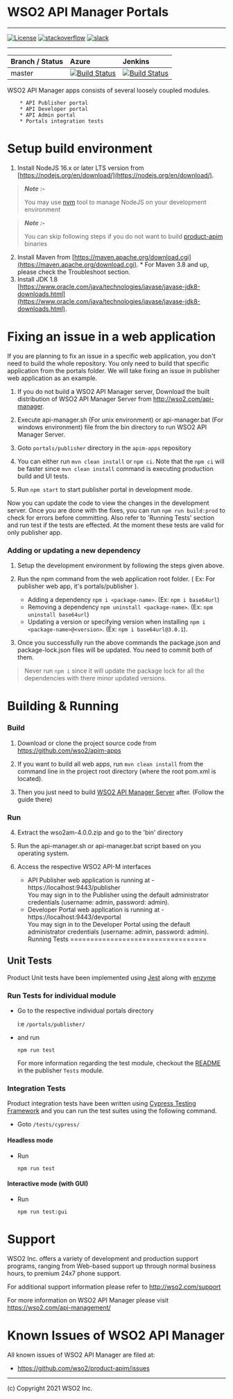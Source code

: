 # WSO2 API Manager Portals
        

---


[![License](https://img.shields.io/badge/License-Apache%202.0-blue.svg)](https://opensource.org/licenses/Apache-2.0)
[![stackoverflow](https://img.shields.io/badge/stackoverflow-wso2am-orange)](https://stackoverflow.com/tags/wso2-am/)
[![slack](https://img.shields.io/badge/slack-wso2--apim-blueviolet)](https://join.slack.com/t/wso2-apim/shared_invite/enQtNzEzMzk5Njc5MzM0LTgwODI3NmQ1MjI0ZDQyMGNmZGI4ZjdkZmI1ZWZmMjNkY2E0NmY3ZmExYjkxYThjNzNkOTU2NWJmYzM4YzZiOWU?src=sidebar)

---

|  Branch / Status | Azure | Jenkins |
| :------------ |:------------- |:-------------
| master      | [![Build Status](https://dev.azure.com/apim-apps/apim-apps/_apis/build/status/wso2.apim-apps?branchName=main)](https://dev.azure.com/apim-apps/apim-apps/_build/latest?definitionId=2&branchName=main) | [![Build Status](https://wso2.org/jenkins/view/platform/job/platform-builds/job/apim-apps/badge/icon)](https://wso2.org/jenkins/view/platform/job/platform-builds/job/apim-apps/) |


WSO2 API Manager apps consists of several loosely coupled modules.

        * API Publisher portal
        * API Developer portal
        * API Admin portal
        * Portals integration tests
Setup build environment
==================================

1. Install NodeJS 16.x or later LTS version from [https://nodejs.org/en/download/](https://nodejs.org/en/download/).
 > **_Note :-_** 
   >  
   > You may use [nvm](https://github.com/nvm-sh/nvm) tool to manage NodeJS on your development environment
   >

> **_Note :-_** 
   >  
   > You can skip following steps if you do not want to build [product-apim](https://github.com/wso2/product-apim) binaries
   >

2. Install Maven from [https://maven.apache.org/download.cgi](https://maven.apache.org/download.cgi). * For Maven 3.8 and up, please check the Troubleshoot section.
3. Install JDK 1.8 [https://www.oracle.com/java/technologies/javase/javase-jdk8-downloads.html](https://www.oracle.com/java/technologies/javase/javase-jdk8-downloads.html).

Fixing an issue in a web application
==================================
If you are planning to fix an issue in a specific web application, you don't need to build the whole repository. You only need to build that specific application from the portals folder. We will take fixing an issue in publisher web application as an example.

1. If you do not build a WSO2 API Manager server, Download the built distribution of WSO2 API Manager Server from http://wso2.com/api-manager. 

2. Execute api-manager.sh (For unix environment) or api-manager.bat (For windows environment) file from the bin directory to run WSO2 API Manager Server.

3. Goto `portals/publisher` directory in the `apim-apps` repository

4. You can either run `mvn clean install` or `npm ci`. Note that the `npm ci` will be faster since `mvn clean install` command is executing production build and UI tests.

5. Run `npm start` to start publisher portal in development mode.

Now you can update the code to view the changes in the development server. Once you are done with the fixes,
you can run `npm run build:prod` to check for errors before committing. Also refer to 'Running Tests' section and run test if the tests are effected. At the moment these tests are valid for only publisher app.

### Adding or updating a new dependency
1. Setup the development environment by following the steps given above.

2. Run the npm command from the web application root folder. ( Ex: For publisher web app, it's portals/publisher ).
   - Adding a dependency `npm i <package-name>`. (Ex: `npm i base64url`)
   - Removing a dependency `npm uninstall <package-name>`. (Ex: `npm uninstall base64url`)
   - Updating a version or specifying version when installing `npm i <package-name>@<version>`. (Ex: `npm i base64url@3.0.1`).

3. Once you successfully run the above commands the package.json and package-lock.json files will be updated. You need to commit both of them. 

>
> Never run `npm i` since it will update the package lock for all the dependencies with there minor updated versions.
>

Building & Running
==================================
### Build
 1. Download or clone the project source code from https://github.com/wso2/apim-apps

 2. If you want to build all web apps, run `mvn clean install` from the command line in the project root directory (where the root pom.xml is located). 

 3. Then you just need to build [WSO2 API Manager Server](https://github.com/wso2/product-apim) after. (Follow the guide there)

### Run

4. Extract the wso2am-4.0.0.zip and go to the 'bin' directory

5. Run the api-manager.sh or api-manager.bat script based on you operating system.

6. Access the respective WSO2 API-M interfaces
    * API Publisher web application is running at - https://localhost:9443/publisher \
  You may sign in to the Publisher using the default administrator credentials (username: admin, password: admin).
    * Developer Portal web application is running at - https://localhost:9443/devportal \
  You may sign in to the Developer Portal using the default administrator credentials (username: admin, password: admin).
Running Tests
==================================
## Unit Tests

Product Unit tests have been implemented using [Jest](https://jestjs.io/) along with [enzyme](https://enzymejs.github.io/enzyme/)

### Run Tests for individual module

- Go to the respective individual portals directory

  i:e `/portals/publisher/`
- and run

  ```
  npm run test
  ```
  For more information regarding the test module, checkout the [README](./portals/publisher/source/Tests/README.md) in the publisher `Tests` module.
### Integration Tests

Product integration tests have been written using [Cypress Testing Framework](https://www.cypress.io/) and you can run the test suites using the following command.

- Goto `/tests/cypress/`

#### Headless mode

- Run

  ```
  npm run test
  ```
#### Interactive mode (with GUI)

- Run

  ```
  npm run test:gui
  ```
Support
==================================

WSO2 Inc. offers a variety of development and production support
programs, ranging from Web-based support up through normal business
hours, to premium 24x7 phone support.

For additional support information please refer to http://wso2.com/support

For more information on WSO2 API Manager please visit https://wso2.com/api-management/

Known Issues of WSO2 API Manager
==================================

All known issues of WSO2 API Manager are filed at:
   
* https://github.com/wso2/product-apim/issues


--------------------------------------------------------------------------------
(c) Copyright 2021 WSO2 Inc.
